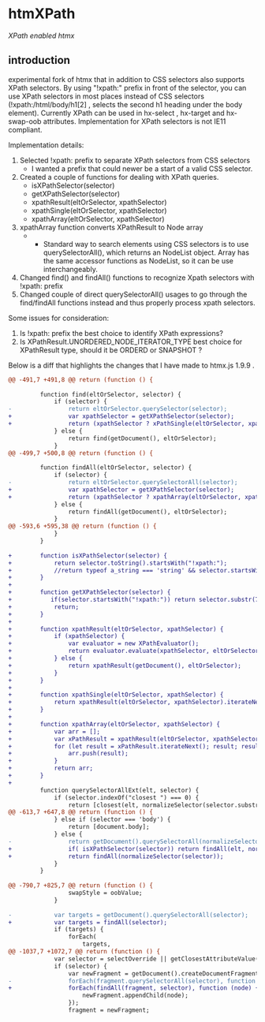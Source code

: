 # htmXPath

*XPath enabled htmx*

## introduction

experimental fork of htmx that in addition to CSS selectors also supports XPath selectors. By using "!xpath:" prefix in
front of the selector, you can use XPath selectors in most places instead of CSS selectors (!xpath:/html/body/h1[2] , selects the
second h1 heading under the body element). Currently XPath can be used in hx-select , hx-target and hx-swap-oob attributes.
Implementation for XPath selectors is not IE11 compliant.

Implementation details:

1. Selected !xpath: prefix to separate XPath selectors from CSS selectors
    - I wanted a prefix that could newer be a start of a valid CSS selector. 
3. Created a couple of functions for dealing with XPath queries.
    - isXPathSelector(selector)
    - getXPathSelector(selector)
    - xpathResult(eltOrSelector, xpathSelector)
    - xpathSingle(eltOrSelector, xpathSelector)
    - xpathArray(eltOrSelector, xpathSelector)
5.  xpathArray function converts XPathResult to Node array
    -    - Standard way to search elements using CSS selectors is to use querySelectorAll(), which returns an NodeList object. Array has the same accessor functions as NodeList, so it can be use interchangeably. 
6. Changed find() and findAll() functions to recognize Xpath selectors with !xpath: prefix
7. Changed couple of direct querySelectorAll() usages to go through the find/findAll functions instead and thus properly process xpath selectors.

Some issues for consideration:
1. Is !xpath: prefix the best choice to identify XPath expressions?
2. Is XPathResult.UNORDERED_NODE_ITERATOR_TYPE best choice for XPathResult type, should it be ORDERD or SNAPSHOT ?

Below is a diff that highlights the changes that I have made to htmx.js 1.9.9 .
```patch
@@ -491,7 +491,8 @@ return (function () {
 
         function find(eltOrSelector, selector) {
             if (selector) {
-                return eltOrSelector.querySelector(selector);
+                var xpathSelector = getXPathSelector(selector);
+                return (xpathSelector ? xPathSingle(eltOrSelector, xpathSelector) : eltOrSelector.querySelector(selector));
             } else {
                 return find(getDocument(), eltOrSelector);
             }
@@ -499,7 +500,8 @@ return (function () {
 
         function findAll(eltOrSelector, selector) {
             if (selector) {
-                return eltOrSelector.querySelectorAll(selector);
+                var xpathSelector = getXPathSelector(selector);
+                return (xpathSelector ? xpathArray(eltOrSelector, xpathSelector) : eltOrSelector.querySelectorAll(selector));
             } else {
                 return findAll(getDocument(), eltOrSelector);
             }
@@ -593,6 +595,38 @@ return (function () {
             }
         }
 
+        function isXPathSelector(selector) {
+            return selector.toString().startsWith("!xpath:");
+            //return typeof a_string === 'string' && selector.startsWith("!xpath:");
+        }
+
+        function getXPathSelector(selector) {
+			if(selector.startsWith("!xpath:")) return selector.substr(7);
+            return;
+        }
+
+        function xpathResult(eltOrSelector, xpathSelector) {
+            if (xpathSelector) {
+                var evaluator = new XPathEvaluator();
+                return evaluator.evaluate(xpathSelector, eltOrSelector, null,  XPathResult.UNORDERED_NODE_ITERATOR_TYPE, null);
+            } else {
+                return xpathResult(getDocument(), eltOrSelector);
+            }
+        }
+
+        function xpathSingle(eltOrSelector, xpathSelector) {
+            return xpathResult(eltOrSelector, xpathSelector).iterateNext();
+        }
+
+        function xpathArray(eltOrSelector, xpathSelector) {
+            var arr = [];
+            var xPathResult = xpathResult(eltOrSelector, xpathSelector);
+            for (let result = xPathResult.iterateNext(); result; result = xPathResult.iterateNext()) {
+                arr.push(result);
+            }
+            return arr;
+        }
+
         function querySelectorAllExt(elt, selector) {
             if (selector.indexOf("closest ") === 0) {
                 return [closest(elt, normalizeSelector(selector.substr(8)))];
@@ -613,7 +647,8 @@ return (function () {
             } else if (selector === 'body') {
                 return [document.body];
             } else {
-                return getDocument().querySelectorAll(normalizeSelector(selector));
+                if( isXPathSelector(selector)) return findAll(elt, normalizeSelector(selector));
+                return findAll(normalizeSelector(selector));
             }
         }
 
@@ -790,7 +825,7 @@ return (function () {
                 swapStyle = oobValue;
             }
 
-            var targets = getDocument().querySelectorAll(selector);
+            var targets = findAll(selector);
             if (targets) {
                 forEach(
                     targets,
@@ -1037,7 +1072,7 @@ return (function () {
             var selector = selectOverride || getClosestAttributeValue(elt, "hx-select");
             if (selector) {
                 var newFragment = getDocument().createDocumentFragment();
-                forEach(fragment.querySelectorAll(selector), function (node) {
+                forEach(findAll(fragment, selector), function (node) {
                     newFragment.appendChild(node);
                 });
                 fragment = newFragment;
```

